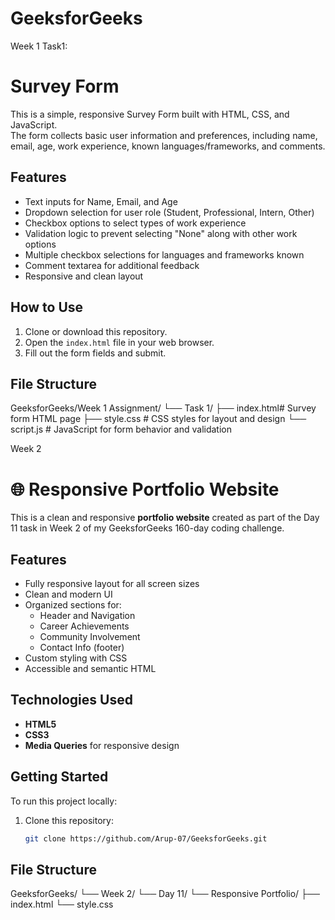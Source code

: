 # GeeksforGeeks
Week 1
Task1:
# Survey Form

This is a simple, responsive Survey Form built with HTML, CSS, and JavaScript.  
The form collects basic user information and preferences, including name, email, age, work experience, known languages/frameworks, and comments.

## Features
- Text inputs for Name, Email, and Age
- Dropdown selection for user role (Student, Professional, Intern, Other)
- Checkbox options to select types of work experience
- Validation logic to prevent selecting "None" along with other work options
- Multiple checkbox selections for languages and frameworks known
- Comment textarea for additional feedback
- Responsive and clean layout

## How to Use
1. Clone or download this repository.
2. Open the `index.html` file in your web browser.
3. Fill out the form fields and submit.

## File Structure
GeeksforGeeks/Week 1 Assignment/
└── Task 1/
├── index.html# Survey form HTML page
├── style.css # CSS styles for layout and design
└── script.js # JavaScript for form behavior and validation



Week 2
# 🌐 Responsive Portfolio Website
This is a clean and responsive **portfolio website** created as part of the Day 11 task in Week 2 of my GeeksforGeeks 160-day coding challenge.

##  Features
- Fully responsive layout for all screen sizes
- Clean and modern UI
- Organized sections for:
  - Header and Navigation
  - Career Achievements
  - Community Involvement
  - Contact Info (footer)
- Custom styling with CSS
- Accessible and semantic HTML

##  Technologies Used
- **HTML5**
- **CSS3**
- **Media Queries** for responsive design

## Getting Started

To run this project locally:
1. Clone this repository:
   ```bash
   git clone https://github.com/Arup-07/GeeksforGeeks.git

 ## File Structure
GeeksforGeeks/
└── Week 2/
    └── Day 11/
        └── Responsive Portfolio/
            ├── index.html
            └── style.css

